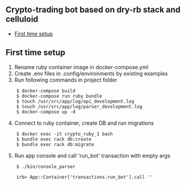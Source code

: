 ## Crypto-trading bot based on dry-rb stack and celluloid

  - [First time setup](#first-time-setup)

## First time setup

1. Rename ruby container image in docker-compose.yml
2. Create .env files in .config/environments by existing examples
3. Run following commands in project folder
```
    $ docker-compose build
    $ docker-compose run ruby bundle
    $ touch /usr/src/app/log/api_development.log
    $ touch /usr/src/app/log/parser_development.log
    $ docker-compose up -d
```
4. Connect to ruby container, create DB and run migrations
```
    $ docker exec -it crypto_ruby_1 bash
    $ bundle exec rack db:create
    $ bundle exec rack db:migrate
```
5. Run app console and call 'run_bot' transaction with empty args
```
    $ ./bin/console_parser

    irb> App::Container['transactions.run_bot'].call ''
```
